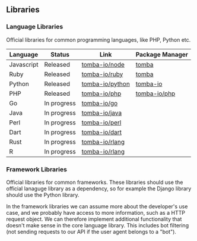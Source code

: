 ## Libraries

### Language Libraries

Official libraries for common programming languages, like PHP, Python etc.

| Language   | Status      | Link                                                  | Package Manager                                             |
| ---------- | ----------- | ----------------------------------------------------- | ----------------------------------------------------------- |
| Javascript | Released    | [tomba-io/node](https://github.com/tomba-io/node)     | [tomba](https://www.npmjs.com/package/tomba)                |
| Ruby       | Released    | [tomba-io/ruby](https://github.com/tomba-io/ruby)     | [tomba](https://rubygems.org/gems/tomba)                 |
| Python     | Released    | [tomba-io/python](https://github.com/tomba-io/python) | [tomba-io](https://pypi.org/project/tomba/)                 |
| PHP        | Released    | [tomba-io/php](https://github.com/tomba-io/php)       | [tomba-io/php](https://packagist.org/packages/tomba-io/php) |
| Go         | In progress | [tomba-io/go](https://github.com/tomba-io/go)         |                                                             |
| Java       | In progress | [tomba-io/java](https://github.com/tomba-io/java)     |                                                             |
| Perl       | In progress | [tomba-io/perl](https://github.com/tomba-io/perl)     |                                                             |
| Dart       | In progress | [tomba-io/dart](https://github.com/tomba-io/dart)     |                                                             |
| Rust       | In progress | [tomba-io/rlang](https://github.com/tomba-io/rlang)   |                                                             |
| R          | In progress | [tomba-io/rlang](https://github.com/tomba-io/rlang)   |                                                             |

### Framework Libraries

Official libraries for common frameworks. These libraries should use the official lanaguge library as a dependency, so for example the Django library should use the Python library.

In the framework libraries we can assume more about the developer's use case, and we probably have access to more information, such as a HTTP request object. We can therefore implement additional functionality that
doesn't make sense in the core language library. This includes bot filtering (not sending requests to our API if the user agent belongs to a "bot").

